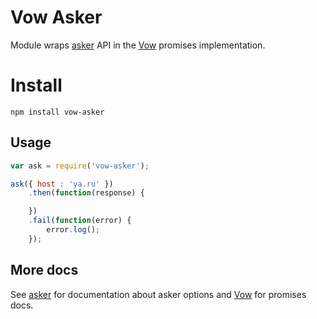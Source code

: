 # Vow Asker

Module wraps [asker](https://github.com/nodules/asker) API in the [Vow](https://github.com/dfilatov/vow) promises implementation.

# Install

```
npm install vow-asker
```

## Usage

```javascript
var ask = require('vow-asker');

ask({ host : 'ya.ru' })
    .then(function(response) {

    })
    .fail(function(error) {
        error.log();
    });
```

## More docs

See [asker](https://github.com/nodules/asker) for documentation about asker options and [Vow](https://github.com/dfilatov/vow) for promises docs.
